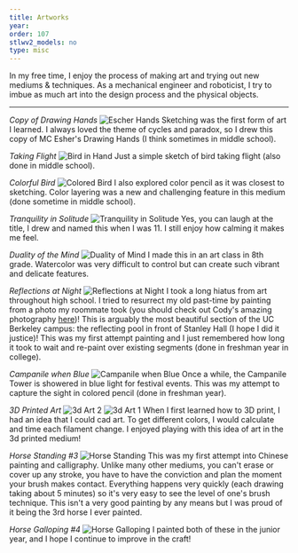 ```yaml
---
title: Artworks
year:   
order: 107
stlwv2_models: no
type: misc
---
```


In my free time, I enjoy the process of making art and trying out new mediums & techniques.
As a mechanical engineer and roboticist, I try to imbue as much art into the design process and the physical objects.

---

*Copy of Drawing Hands*
![Escher Hands](/website/assets/images/1HandsPbrighter.jpg)
Sketching was the first form of art I learned.
I always loved the theme of cycles and paradox, so I drew this copy of MC Esher's Drawing Hands (I think sometimes in middle school).	


*Taking Flight*
![Bird in Hand](/website/assets/images/1BirdHandPbrighter.jpg)
Just a simple sketch of bird taking flight (also done in middle school).

*Colorful Bird*
![Colored Bird](/website/assets/images/1BirdCPbrighter.jpg)
I also explored color pencil as it was closest to sketching.
Color layering was a new and challenging feature in this medium (done sometime in middle school).


*Tranquility in Solitude*
![Tranquility in Solitude](/website/assets/images/1SolitudeCPbrighter.jpg)
Yes, you can laugh at the title, I drew and named this when I was 11.
I still enjoy how calming it makes me feel. 

*Duality of the Mind*
![Duality of Mind](/website/assets/images/1MindWCbrighter.jpg)
I made this in an art class in 8th grade.
Watercolor was very difficult to control but can create such vibrant and delicate features.

*Reflections at Night*
![Reflections at Night](/website/assets/images/1ReflectionP.jpg)
I took a long hiatus from art throughout high school.
I tried to resurrect my old past-time by painting from a photo my roommate took (you should check out Cody's amazing photography [here](http://www.codylimberphotography.com/))!
This is arguably the most beautiful section of the UC Berkeley campus: the reflecting pool in front of Stanley Hall (I hope I did it justice)!
This was my first attempt painting and I just remembered how long it took to wait and re-paint over existing segments (done in freshman year in college).

*Campanile when Blue*
![Campanile when Blue](/website/assets/images/1CampMIXdarker.jpg)
Once a while, the Campanile Tower is showered in blue light for festival events.
This was my attempt to capture the sight in colored pencil (done in freshman year).

*3D Printed Art*
![3d Art 2](/website/assets/images/13dArt2.JPG)
![3d Art 1](/website/assets/images/13dArt1.JPG)
When I first learned how to 3D print, I had an idea that I could cad art.
To get different colors, I would calculate and time each filament change.
I enjoyed playing with this idea of art in the 3d printed medium!


*Horse Standing #3*
![Horse Standing](/website/assets/images/1Horse3.jpg)
This was my first attempt into Chinese painting and calligraphy. 
Unlike many other mediums, you can't erase or cover up any stroke, you have to have the conviction and plan the moment your brush makes contact.
Everything happens very quickly (each drawing taking about 5 minutes) so it's very easy to see the level of one's brush technique. 
This isn't a very good painting by any means but I was proud of it being the 3rd horse I ever painted.

*Horse Galloping #4*
![Horse Galloping](/website/assets/images/1Horse4.jpg)
I painted both of these in the junior year, and I hope I continue to improve in the craft!

